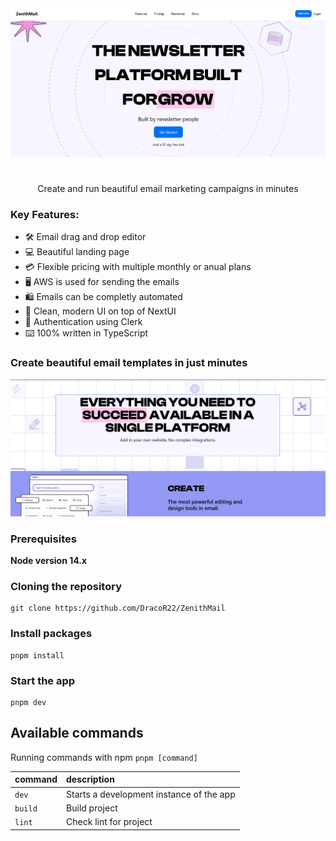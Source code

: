 <div>
  <img src="/public/z1.png">
  <h1 align="center"ZenithMail</h1>
</div>

<p align="center">
  Create and run beautiful email marketing campaigns in minutes
</p>

### Key Features:

- 🛠️ Email drag and drop editor
- 💻 Beautiful landing page
- 💳 Flexible pricing with multiple monthly or anual plans
- 🖥️ AWS is used for sending the emails
- 🛍️ Emails can be completly automated
- 🌟 Clean, modern UI on top of NextUI
- 🔑 Authentication using Clerk
- ⌨️ 100% written in TypeScript

###  Create beautiful email templates in just minutes
<img src="/public/z2.png">


### Prerequisites

**Node version 14.x**

### Cloning the repository

```shell
git clone https://github.com/DracoR22/ZenithMail
```

### Install packages

```shell
pnpm install
```

### Start the app

```shell
pnpm dev
```

## Available commands

Running commands with npm `pnpm [command]`

| command | description                              |
| :------ | :--------------------------------------- |
| `dev`   | Starts a development instance of the app |
| `build` | Build project                            |
| `lint`  | Check lint for project                   |